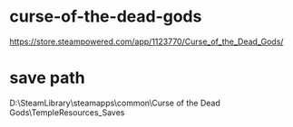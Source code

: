 # curse-of-the-dead-gods
https://store.steampowered.com/app/1123770/Curse_of_the_Dead_Gods/

# save path
D:\SteamLibrary\steamapps\common\Curse of the Dead Gods\TempleResources\_Saves

